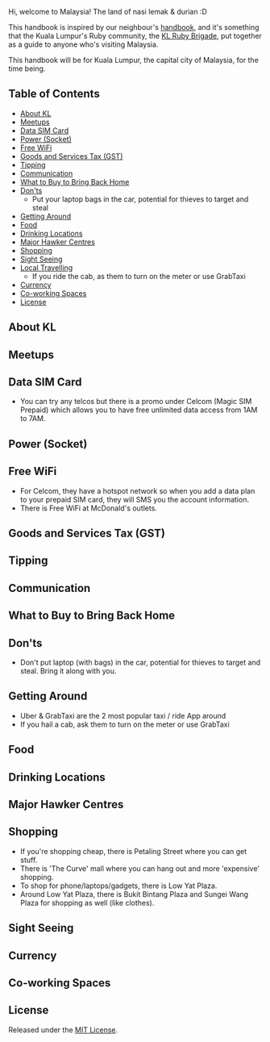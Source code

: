 Hi, welcome to Malaysia! The land of nasi lemak & durian :D

This handbook is inspired by our neighbour's [handbook](https://github.com/rubysg/singapore), and it's something that the Kuala Lumpur's Ruby community, the [KL Ruby Brigade](http://rubybrigade.my), put together as a guide to anyone who's visiting Malaysia. 

This handbook will be for Kuala Lumpur, the capital city of Malaysia, for the time being.

## Table of Contents

- [About KL](#about-kl)
- [Meetups](#meetups)
- [Data SIM Card](#data-sim-card)
- [Power (Socket)](#power-socket)
- [Free WiFi](#free-wifi)
- [Goods and Services Tax (GST)](#goods-and-services-tax-gst)
- [Tipping](#tipping)
- [Communication](#communication)
- [What to Buy to Bring Back Home](#what-to-buy-to-bring-back-home)
- [Don'ts](#donts)
  * Put your laptop bags in the car, potential for thieves to target and steal
- [Getting Around](#getting-around)
- [Food](#food)
- [Drinking Locations](#drinking-locations)
- [Major Hawker Centres](#major-hawker-centres)
- [Shopping](#shopping)
- [Sight Seeing](#sight-seeing)
- [Local Travelling](#local-travel)
  * If you ride the cab, as them to turn on the meter or use GrabTaxi
- [Currency](#currency)
- [Co-working Spaces](#co-working-spaces)
- [License](#license)


## About KL
## Meetups
## Data SIM Card
* You can try any telcos but there is a promo under Celcom (Magic SIM Prepaid) which allows you to have free unlimited data access from 1AM to 7AM.

## Power (Socket)
## Free WiFi
* For Celcom, they have a hotspot network so when you add a data plan to your prepaid SIM card, they will SMS you the account information.
* There is Free WiFi at McDonald's outlets.

## Goods and Services Tax (GST)
## Tipping
## Communication

## What to Buy to Bring Back Home

## Don'ts

* Don't put laptop (with bags) in the car, potential for thieves to target and steal. Bring it along with you.

## Getting Around

* Uber & GrabTaxi are the 2 most popular taxi / ride App around
* If you hail a cab, ask them to turn on the meter or use GrabTaxi

## Food
## Drinking Locations
## Major Hawker Centres
## Shopping

* If you're shopping cheap, there is Petaling Street where you can get stuff.
* There is 'The Curve' mall where you can hang out and more 'expensive' shopping.
* To shop for phone/laptops/gadgets, there is Low Yat Plaza.
* Around Low Yat Plaza, there is Bukit Bintang Plaza and Sungei Wang Plaza for shopping as well (like clothes).

## Sight Seeing
## Currency
## Co-working Spaces

## License

Released under the [MIT License](http://www.opensource.org/licenses/MIT).
